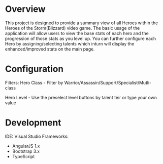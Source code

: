 # Overview
This project is designed to provide a summary view of all Heroes within the Heroes of the Storm(Blizzard) video game. The basic usage of the application will allow users to view the base stats of each hero and the progression of those stats as you level up. You can further configure each Hero by assigning/selecting talents which inturn will display the enhanced/improved stats on the main page.

# Configuration
Filters:
Hero Class - Filter by Warrior/Assassin/Support/Specialist/Mutli-class

Hero Level - Use the preselect level buttons by talent teir or type your own value

# Development
IDE: Visual Studio
Frameworks:
- AngularJS 1.x
- Bootstrap 3.x
- TypeScript
